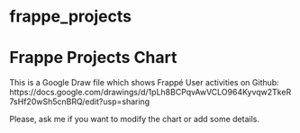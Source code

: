 # frappe_projects
<h1>Frappe Projects Chart</h1>
<p>This is a Google Draw file which shows Frappé User activities on Github:
https://docs.google.com/drawings/d/1pLh8BCPqvAwVCLO964Kyvqw2TkeR7sHf20wSh5cnBRQ/edit?usp=sharing</p>
<p>Please, ask me if you want to modify the chart or add some details.</p>
